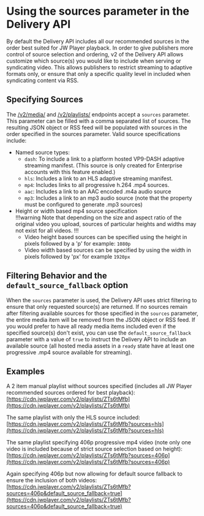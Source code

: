 # Using the sources parameter in the Delivery API

By default the Delivery API includes all our recommended sources in the order best suited for JW Player playback. In order to give publishers more control of source selection and ordering, v2 of the Delivery API allows customize which source(s) you would like to include when serving or syndicating video. This allows publishers to restrict streaming to adaptive formats only, or ensure that only a specific quality level in included when syndicating content via RSS.

## Specifying Sources
The [/v2/media/](https://developer.jwplayer.com/jw-platform/docs/delivery-api-reference/#!/media/get_v2_media_media_id) and [/v2/playlists/](https://developer.jwplayer.com/jw-platform/docs/delivery-api-reference/#!/playlists/get_v2_playlists_playlist_id) endpoints accept a `sources` parameter. This parameter can be filled with a comma separated list of sources. The resulting JSON object or RSS feed will be populated with sources in the order specified in the sources parameter. Valid source specifications include:

* Named source types:
	* `dash`: To include a link to a platform hosted VP9-DASH adaptive streaming manifest. (This source is only created for Enterprise accounts with this feature enabled.)
	* `hls`: Includes a link to an HLS adaptive streaming manifest.
	* `mp4`: Includes links to all progressive h.264 .mp4 sources.
	* `aac`: Includes a link to an AAC encoded .m4a audio source
	* `mp3`: Includes a link to an mp3 audio source (note that the property must be configured to generate .mp3 sources)
* Height or width based mp4 source specification     
!!!warning
    Note that depending on the size and aspect ratio of the original video you upload, sources of particular heights and widths may not exist for all videos.
!!!
	* Video height based sources can be specified using the height in pixels followed by a 'p' for example: `1080p`
	* Video width based sources can be specified by using the width in pixels followed by 'px' for example `1920px`


## Filtering Behavior and the `default_source_fallback` option
When the `sources` parameter is used, the Delivery API uses strict filtering to ensure that only requested source(s) are returned. If no sources remain after filtering available sources for those specified in the `sources` parameter, the entire media item will be removed from the JSON object or RSS feed. If you would prefer to have all ready media items included even if the specified source(s) don't exist, you can use the `default_source_fallback` parameter with a value of `true` to instruct the Delivery API to include an available source (all hosted media assets in a `ready` state have at least one progressive .mp4 source available for streaming).

## Examples
A 2 item manual playlist without sources specified (includes all JW Player recommended sources ordered for best playback):
[https://cdn.jwplayer.com/v2/playlists/ZTs6tMfb](https://cdn.jwplayer.com/v2/playlists/ZTs6tMfb)

The same playlist with only the HLS source included:
[https://cdn.jwplayer.com/v2/playlists/ZTs6tMfb?sources=hls](https://cdn.jwplayer.com/v2/playlists/ZTs6tMfb?sources=hls)

The same playlist specifying 406p progressive mp4 video (note only one video is included because of strict source selection based on height):
[https://cdn.jwplayer.com/v2/playlists/ZTs6tMfb?sources=406p](https://cdn.jwplayer.com/v2/playlists/ZTs6tMfb?sources=406p)

Again specifying 406p but now allowing for default source fallback to ensure the inclusion of both videos:
[https://cdn.jwplayer.com/v2/playlists/ZTs6tMfb?sources=406p&default_source_fallback=true](https://cdn.jwplayer.com/v2/playlists/ZTs6tMfb?sources=406p&default_source_fallback=true)